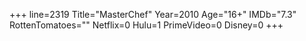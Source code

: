 +++
line=2319
Title="MasterChef"
Year=2010
Age="16+"
IMDb="7.3"
RottenTomatoes=""
Netflix=0
Hulu=1
PrimeVideo=0
Disney=0
+++


